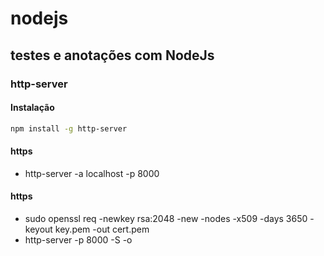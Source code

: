 # nodejs
## testes e anotações com NodeJs

### http-server
#### Instalação
```sh 
npm install -g http-server 
```
#### https
  -  http-server -a localhost -p 8000
#### https
  - sudo openssl req -newkey rsa:2048 -new -nodes -x509 -days 3650 -keyout key.pem -out cert.pem
  - http-server -p 8000 -S -o

